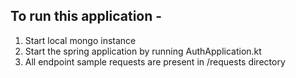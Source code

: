 ## To run this application -
1. Start local mongo instance
2. Start the spring application by running AuthApplication.kt
3. All endpoint sample requests are present in /requests directory
